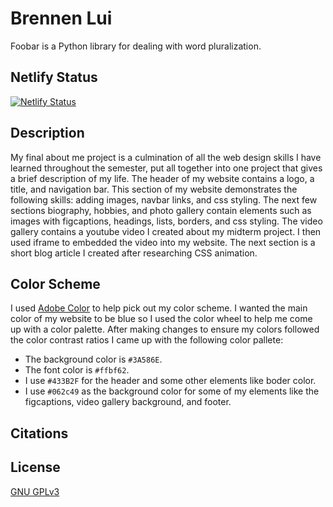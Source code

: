 # Brennen Lui

Foobar is a Python library for dealing with word pluralization.

## Netlify Status

[![Netlify Status](https://api.netlify.com/api/v1/badges/6806039e-13c5-419a-bb5b-2b82aa7ed6e2/deploy-status)](https://app.netlify.com/sites/about-me-brennenlui/deploys)

## Description
My final about me project is a culmination of all the web design skills I have learned throughout the semester, put all together into one project that gives a brief description of my life. The header of my website contains a logo, a title, and navigation bar. This section of my website demonstrates the following skills: adding images, navbar links, and css styling. The next few sections biography, hobbies, and photo gallery contain elements such as images with figcaptions, headings, lists, borders, and css styling. The video gallery contains a youtube video I created about my midterm project. I then used iframe to embedded the video into my website. The next section is a short blog article I created after researching CSS animation. 


## Color Scheme
I used [Adobe Color](https://color.adobe.com/create/color-wheel) to help pick out my color scheme. I wanted the main color of my website to be blue so I used the color wheel to help me come up with a color palette. After making changes to ensure my colors followed the color contrast ratios I came up with the following color pallete:

* The background color is `#3A586E`.
* The font color is `#ffbf62`.
* I use `#433B2F` for the header and some other elements like boder color.
* I use `#062c49` as the background color for some of my elements like the figcaptions, video gallery background, and footer.


## Citations


## License

[GNU GPLv3](Liscense)
